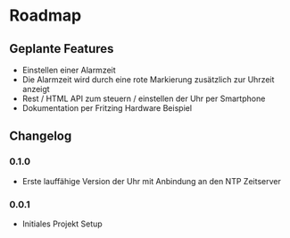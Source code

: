 # Roadmap
## Geplante Features
* Einstellen einer Alarmzeit
* Die Alarmzeit wird durch eine rote Markierung zusätzlich zur Uhrzeit anzeigt
* Rest / HTML API zum steuern / einstellen der Uhr per Smartphone
* Dokumentation per Fritzing Hardware Beispiel

## Changelog

### 0.1.0

* Erste lauffähige Version der Uhr mit Anbindung an den NTP Zeitserver

### 0.0.1

* Initiales Projekt Setup

  
